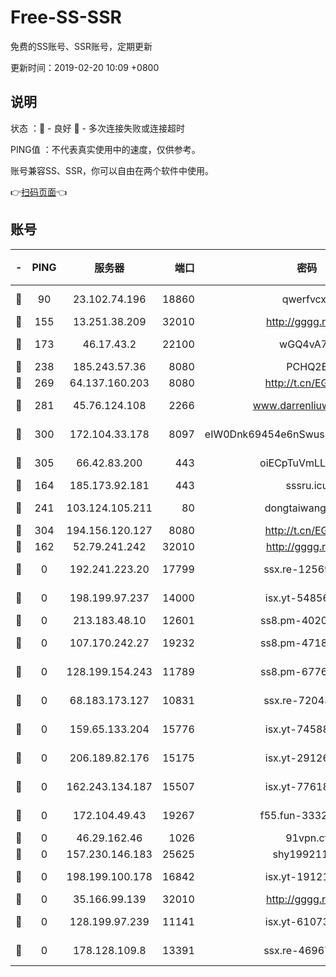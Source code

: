 # Free-SS-SSR

免费的SS账号、SSR账号，定期更新

更新时间：2019-02-20 10:09 +0800

## 说明

状态     ：🙂 - 良好 🙁 - 多次连接失败或连接超时

PING值   ：不代表真实使用中的速度，仅供参考。

账号兼容SS、SSR，你可以自由在两个软件中使用。

👉[扫码页面](https://liesauer.github.io/free-ss-ssr.github.io/)👈

## 账号

|-|PING|服务器|端口|密码|加密方式|区域|
|:----:|:----:|:-----:|-----:|:----:|:----:|:----:|
|🙂|90|23.102.74.196|18860|qwerfvcxz|aes-256-gcm|JP|
|🙂|155|13.251.38.209|32010|http://gggg.rocks|chacha20|SG|
|🙂|173|46.17.43.2|22100|wGQ4vA7D|aes-256-gcm|RU|
|🙂|238|185.243.57.36|8080|PCHQ2E|rc4-md5|US|
|🙂|269|64.137.160.203|8080|http://t.cn/EGJIyrl|rc4-md5|CA|
|🙂|281|45.76.124.108|2266|www.darrenliuwei.com|aes-256-cfb|AU|
|🙂|300|172.104.33.178|8097|eIW0Dnk69454e6nSwuspv9DmS201tQ0D|aes-256-cfb|SG|
|🙂|305|66.42.83.200|443|oiECpTuVmLLxk4Ts|aes-256-cfb|US|
|🙂|164|185.173.92.181|443|sssru.icu|rc4-md5|RU|
|🙂|241|103.124.105.211|80|dongtaiwang.com|aes-256-cfb|US|
|🙂|304|194.156.120.127|8080|http://t.cn/EGJIyrl|rc4-md5|RU|
|🙁|162|52.79.241.242|32010|http://gggg.rocks|chacha20|KR|
|🙁|0|192.241.223.20|17799|ssx.re-12569451|aes-256-cfb|US|
|🙁|0|198.199.97.237|14000|isx.yt-54856932|aes-256-cfb|US|
|🙁|0|213.183.48.10|12601|ss8.pm-40202630|rc4-md5|RU|
|🙁|0|107.170.242.27|19232|ss8.pm-47184551|aes-256-cfb|US|
|🙁|0|128.199.154.243|11789|ss8.pm-67760833|aes-256-cfb|SG|
|🙁|0|68.183.173.127|10831|ssx.re-72043236|aes-256-cfb|US|
|🙁|0|159.65.133.204|15776|isx.yt-74588926|aes-256-cfb|SG|
|🙁|0|206.189.82.176|15175|isx.yt-29126697|aes-256-cfb|SG|
|🙁|0|162.243.134.187|15507|isx.yt-77618718|aes-256-cfb|US|
|🙁|0|172.104.49.43|19267|f55.fun-33324216|aes-256-cfb|SG|
|🙁|0|46.29.162.46|1026|91vpn.cf|rc4-md5|RU|
|🙁|0|157.230.146.183|25625|shy19921124|rc4-md5|US|
|🙁|0|198.199.100.178|16842|isx.yt-19121084|aes-256-cfb|US|
|🙁|0|35.166.99.139|32010|http://gggg.rocks|chacha20|US|
|🙁|0|128.199.97.239|11141|isx.yt-61073883|aes-256-cfb|SG|
|🙁|0|178.128.109.8|13391|ssx.re-46967706|aes-256-cfb|SG|
